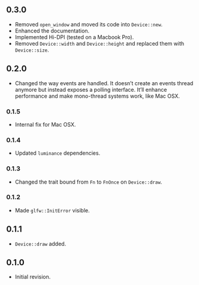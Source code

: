 ## 0.3.0

- Removed `open_window` and moved its code into `Device::new`.
- Enhanced the documentation.
- Implemented Hi-DPI (tested on a Macbook Pro).
- Removed `Device::width` and `Device::height` and replaced them with `Device::size`.

## 0.2.0

- Changed the way events are handled. It doesn’t create an events thread anymore but instead exposes
  a polling interface. It’ll enhance performance and make mono-thread systems work, like Mac OSX.

### 0.1.5

- Internal fix for Mac OSX.

### 0.1.4

- Updated `luminance` dependencies.

### 0.1.3

- Changed the trait bound from `Fn` to `FnOnce` on `Device::draw`.

### 0.1.2

- Made `glfw::InitError` visible.

## 0.1.1

- `Device::draw` added.

## 0.1.0

- Initial revision.
